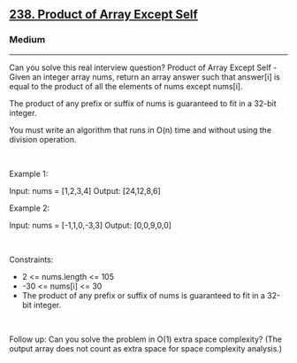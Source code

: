 <h2><a href="https://leetcode.com/problems/product-of-array-except-self/">238. Product of Array Except Self</a></h2><h3>Medium</h3><hr>Can you solve this real interview question? Product of Array Except Self - Given an integer array nums, return an array answer such that answer[i] is equal to the product of all the elements of nums except nums[i].

The product of any prefix or suffix of nums is guaranteed to fit in a 32-bit integer.

You must write an algorithm that runs in O(n) time and without using the division operation.

 

Example 1:

Input: nums = [1,2,3,4]
Output: [24,12,8,6]


Example 2:

Input: nums = [-1,1,0,-3,3]
Output: [0,0,9,0,0]


 

Constraints:

 * 2 <= nums.length <= 105
 * -30 <= nums[i] <= 30
 * The product of any prefix or suffix of nums is guaranteed to fit in a 32-bit integer.

 

Follow up: Can you solve the problem in O(1) extra space complexity? (The output array does not count as extra space for space complexity analysis.)